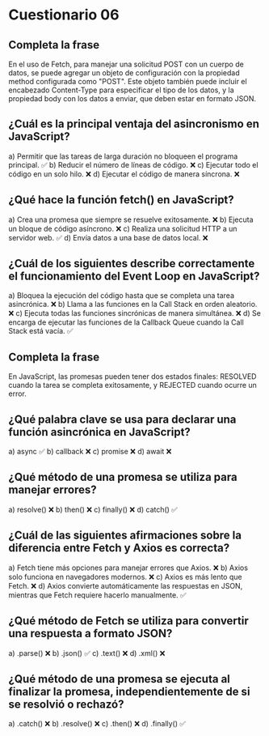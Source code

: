 # Cuestionario 06

## Completa la frase
En el uso de Fetch, para manejar una solicitud POST con un cuerpo de datos, se puede agregar un objeto de configuración con la propiedad method configurada como "POST". Este objeto también puede incluir el encabezado Content-Type para especificar el tipo de los datos, y la propiedad body con los datos a enviar, que deben estar en formato JSON.

## ¿Cuál es la principal ventaja del asincronismo en JavaScript?
a) Permitir que las tareas de larga duración no bloqueen el programa principal. ✅
b) Reducir el número de líneas de código.                                       ❌
c) Ejecutar todo el código en un solo hilo.                                     ❌
d) Ejecutar el código de manera síncrona.                                       ❌

## ¿Qué hace la función fetch() en JavaScript?
a) Crea una promesa que siempre se resuelve exitosamente.   ❌
b) Ejecuta un bloque de código asíncrono.                   ❌
c) Realiza una solicitud HTTP a un servidor web.            ✅
d) Envía datos a una base de datos local.                   ❌

## ¿Cuál de los siguientes describe correctamente el funcionamiento del Event Loop en JavaScript?
a) Bloquea la ejecución del código hasta que se completa una tarea asincrónica.                 ❌
b) Llama a las funciones en la Call Stack en orden aleatorio.                                   ❌
c) Ejecuta todas las funciones sincrónicas de manera simultánea.                                ❌
d) Se encarga de ejecutar las funciones de la Callback Queue cuando la Call Stack está vacía.   ✅

## Completa la frase
En JavaScript, las promesas pueden tener dos estados finales: RESOLVED cuando la tarea se completa exitosamente, y REJECTED cuando ocurre un error.

## ¿Qué palabra clave se usa para declarar una función asincrónica en JavaScript?
a) async    ✅
b) callback ❌
c) promise  ❌
d) await    ❌

## ¿Qué método de una promesa se utiliza para manejar errores?
a) resolve()    ❌
b) then()       ❌
c) finally()    ❌
d) catch()      ✅

## ¿Cuál de las siguientes afirmaciones sobre la diferencia entre Fetch y Axios es correcta?
a) Fetch tiene más opciones para manejar errores que Axios.                                                 ❌
b) Axios solo funciona en navegadores modernos.                                                             ❌
c) Axios es más lento que Fetch.                                                                            ❌
d) Axios convierte automáticamente las respuestas en JSON, mientras que Fetch requiere hacerlo manualmente. ✅

## ¿Qué método de Fetch se utiliza para convertir una respuesta a formato JSON?
a) .parse() ❌
b) .json()  ✅
c) .text()  ❌
d) .xml()   ❌

## ¿Qué método de una promesa se ejecuta al finalizar la promesa, independientemente de si se resolvió o rechazó?
a) .catch()     ❌
b) .resolve()   ❌
c) .then()      ❌
d) .finally()   ✅